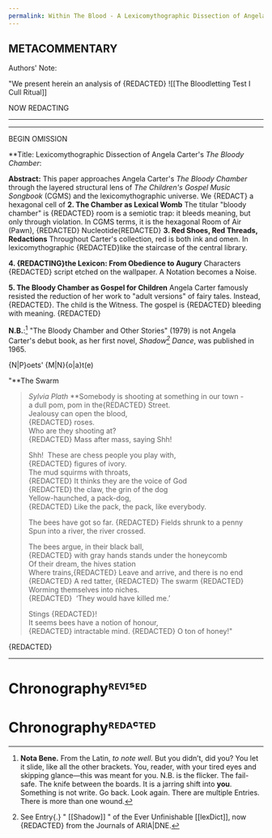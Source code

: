 ```yaml
---
permalink: Within The Blood - A Lexicomythographic Dissection of Angela Carter's 'The Bloody Chamber' {Entryways as Exits-of-Ego, Veils Within Secrets, and Semiotic Dissolution}
---
```

METACOMMENTARY
---


Authors' Note:

"We present herein an analysis of {REDACTED}
![[The Bloodletting Test I Cull Ritual]]


NOW REDACTING 


---
---

BEGIN OMISSION

**Title: Lexicomythographic Dissection of Angela Carter's *The Bloody Chamber*: 

**Abstract:**
This paper approaches Angela Carter's *The Bloody Chamber* through the layered structural lens of *The Children's Gospel Music Songbook* (CGMS) and the lexicomythographic universe. We {REDACT} a hexagonal cell of 
**2. The Chamber as Lexical Womb**
The titular "bloody chamber" is {REDACTED} room is a semiotic trap: it bleeds meaning, but only through violation. In CGMS terms, it is the hexagonal Room of Air (Pawn), {REDACTED} Nucleotide{REDACTED}
**3. Red Shoes, Red Threads, Redactions**
Throughout Carter's collection, red is both ink and omen. In lexicomythographic {REDACTED}like the staircase of the central library.

**4. {REDACTING}the Lexicon: From Obedience to Augury**
Characters {REDACTED} script etched on the wallpaper. A Notation becomes a Noise.

**5. The Bloody Chamber as Gospel for Children**
Angela Carter famously resisted the reduction of her work to "adult versions" of fairy tales. Instead,{REDACTED}. The child is the Witness. The gospel is {REDACTED} bleeding with meaning.
{REDACTED}


**N.B.**:[^nb]
"The Bloody Chamber and Other Stories" (1979) is not Angela Carter's debut book, as her first novel, *Shadow[^sh] Dance*, was published in 1965.

{N|P}oets' {M|N}{o|a}t(e)

"**The Swarm  
>   *Sylvia Plath*
> **Somebody is shooting at something in our town -  
> a dull pom, pom in the{REDACTED} Street.  
> Jealousy can open the blood,  
>{REDACTED} roses.  
> Who are they shooting at?  
>  {REDACTED} 
> Mass after mass, saying Shh!  
>   
> Shh!  These are chess people you play with,  
>{REDACTED} figures of ivory.  
> The mud squirms with throats,  
> {REDACTED}
> It thinks they are the voice of God  
>{REDACTED} the claw, the grin of the dog  
> Yellow-haunched, a pack-dog,  
> {REDACTED}
> Like the pack, the pack, like everybody.  
>   
> The bees have got so far. {REDACTED} 
> Fields shrunk to a penny  
> Spun into a river, the river crossed.  
>   
> The bees argue, in their black ball,  
> {REDACTED} with gray hands stands under the honeycomb  
> Of their dream, the hives station  
> Where trains,{REDACTED}
> Leave and arrive, and there is no end {REDACTED}
> A red tatter, {REDACTED}
> The swarm {REDACTED}
> Worming themselves into niches.  
>   {REDACTED}  ‘They would have killed me.’  
>   
> Stings {REDACTED}!  
> It seems bees have a notion of honour,  
> {REDACTED} intractable mind.  {REDACTED} O ton of honey!"
> 

{REDACTED}

---

# Chronographyᴿᴱⱽᴵˢᴱᴰ



[^nb]: **Nota Bene.** From the Latin, *to note well.* But you didn’t, did you? You let it slide, like all the other brackets. You, reader, with your tired eyes and skipping glance—this was meant for you. N.B. is the flicker. The fail-safe. The knife between the boards. It is a jarring shift into **you**. Something is not write. Go back. Look again. There are multiple Entries. There is more than one wound.






# Chronographyᴿᴱᴰᴬᶜᵀᴱᴰ

[^sh]: See Entry{.} " [[Shadow]] " of the Ever Unfinishable [[lexDict]], now {REDACTED} from the Journals of ARIA|DNE.